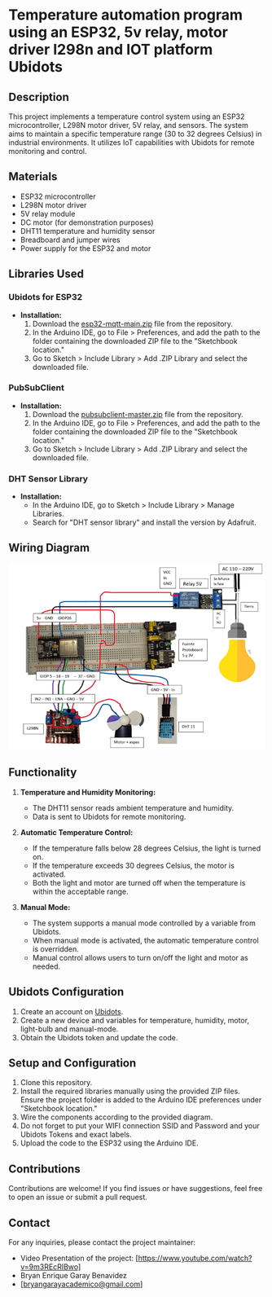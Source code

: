 # Temperature automation program using an ESP32, 5v relay, motor driver l298n and IOT platform Ubidots

## Description

This project implements a temperature control system using an ESP32 microcontroller, L298N motor driver, 5V relay, and sensors. The system aims to maintain a specific temperature range (30 to 32 degrees Celsius) in industrial environments. It utilizes IoT capabilities with Ubidots for remote monitoring and control.

## Materials

- ESP32 microcontroller
- L298N motor driver
- 5V relay module
- DC motor (for demonstration purposes)
- DHT11 temperature and humidity sensor
- Breadboard and jumper wires
- Power supply for the ESP32 and motor

## Libraries Used

### Ubidots for ESP32
- **Installation:**
    1. Download the [esp32-mqtt-main.zip](esp32-mqtt-main.zip) file from the repository.
    2. In the Arduino IDE, go to File > Preferences, and add the path to the folder containing the downloaded ZIP file to the "Sketchbook location."
    3. Go to Sketch > Include Library > Add .ZIP Library and select the downloaded file.

### PubSubClient
- **Installation:**
    1. Download the [pubsubclient-master.zip](pubsubclient-master.zip) file from the repository.
    2. In the Arduino IDE, go to File > Preferences, and add the path to the folder containing the downloaded ZIP file to the "Sketchbook location."
    3. Go to Sketch > Include Library > Add .ZIP Library and select the downloaded file.

### DHT Sensor Library
- **Installation:**
    - In the Arduino IDE, go to Sketch > Include Library > Manage Libraries.
    - Search for "DHT sensor library" and install the version by Adafruit.

## Wiring Diagram
![Wiring Diagram](https://github.com/BryanGaray99/esp32-ubidots-temperature-control/blob/main/control-diagrama.png?raw=true)

## Functionality

1. **Temperature and Humidity Monitoring:**
   - The DHT11 sensor reads ambient temperature and humidity.
   - Data is sent to Ubidots for remote monitoring.

2. **Automatic Temperature Control:**
   - If the temperature falls below 28 degrees Celsius, the light is turned on.
   - If the temperature exceeds 30 degrees Celsius, the motor is activated.
   - Both the light and motor are turned off when the temperature is within the acceptable range.

3. **Manual Mode:**
   - The system supports a manual mode controlled by a variable from Ubidots.
   - When manual mode is activated, the automatic temperature control is overridden.
   - Manual control allows users to turn on/off the light and motor as needed.

## Ubidots Configuration

1. Create an account on [Ubidots](https://ubidots.com/).
2. Create a new device and variables for temperature, humidity, motor, light-bulb and manual-mode.
3. Obtain the Ubidots token and update the code.

## Setup and Configuration

1. Clone this repository.
2. Install the required libraries manually using the provided ZIP files. Ensure the project folder is added to the Arduino IDE preferences under "Sketchbook location."
3. Wire the components according to the provided diagram.
4. Do not forget to put your WIFI connection SSID and Password and your Ubidots Tokens and exact labels. 
5. Upload the code to the ESP32 using the Arduino IDE.

## Contributions

Contributions are welcome! If you find issues or have suggestions, feel free to open an issue or submit a pull request.

## Contact

For any inquiries, please contact the project maintainer: 
- Video Presentation of the project: [https://www.youtube.com/watch?v=9m3REcRIBwo]
- Bryan Enrique Garay Benavidez
- [bryangarayacademico@gmail.com]